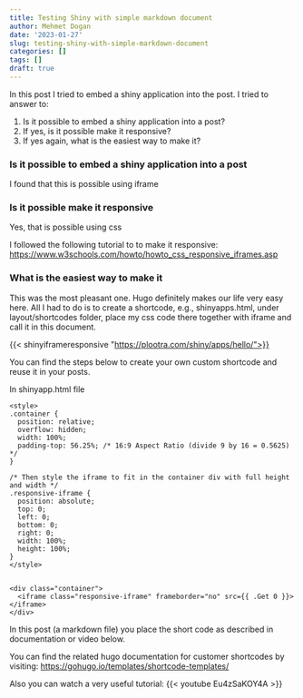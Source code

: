 ```yaml
---
title: Testing Shiny with simple markdown document
author: Mehmet Dogan
date: '2023-01-27'
slug: testing-shiny-with-simple-markdown-document
categories: []
tags: []
draft: true
---
```


In this post I tried to embed a shiny application into the post. I tried to answer to:
1. Is it possible to embed a shiny application into a post?
2. If yes, is it possible make it responsive?
3. If yes again, what is the easiest way to make it?

### Is it possible to embed a shiny application into a post
I found that this is possible using iframe 


### Is it possible make it responsive
Yes, that is possible using css

I followed the following tutorial to to make it responsive:
https://www.w3schools.com/howto/howto_css_responsive_iframes.asp


### What is the easiest way to make it
This was the most pleasant one. Hugo definitely makes our life very easy here. All I had to do is to create a shortcode, e.g., shinyapps.html, under layout/shortcodes folder, place my css code there together with iframe and call it in this document.



{{< shinyiframeresponsive "https://plootra.com/shiny/apps/hello/">}}

You can find the steps below to create your own custom shortcode and reuse it in your posts.

In shinyapp.html file

```
<style>
.container {
  position: relative;
  overflow: hidden;
  width: 100%;
  padding-top: 56.25%; /* 16:9 Aspect Ratio (divide 9 by 16 = 0.5625) */
}

/* Then style the iframe to fit in the container div with full height and width */
.responsive-iframe {
  position: absolute;
  top: 0;
  left: 0;
  bottom: 0;
  right: 0;
  width: 100%;
  height: 100%;
}
</style>


<div class="container"> 
  <iframe class="responsive-iframe" frameborder="no" src={{ .Get 0 }}></iframe>
</div>
```

In this post (a markdown file) you place the short code as described in documentation or video below.





You can find the related hugo documentation for customer shortcodes by visiting:
https://gohugo.io/templates/shortcode-templates/


Also you can watch a very useful tutorial:
{{< youtube Eu4zSaKOY4A >}}



